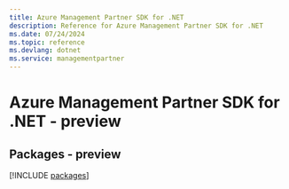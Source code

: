 ```yaml
---
title: Azure Management Partner SDK for .NET
description: Reference for Azure Management Partner SDK for .NET
ms.date: 07/24/2024
ms.topic: reference
ms.devlang: dotnet
ms.service: managementpartner
---
```

# Azure Management Partner SDK for .NET - preview
## Packages - preview
[!INCLUDE [packages](management-partner-index.md)]